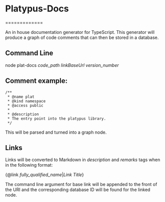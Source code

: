 # Platypus-Docs
=============

An in house documentation generator for TypeScript. This generator will produce a graph of code comments that can then be stored in a database.

## Command Line
node plat-docs *code_path* *linkBaseUrl* *version_number*

## Comment example:

    /**
     * @name plat
     * @kind namespace
     * @access public
     * 
     * @description
     * The entry point into the platypus library.
     */
     
This will be parsed and turned into a graph node.

## Links
Links will be converted to Markdown in *description* and *remarks* tags when in the following format:

{@link *fully_qualified_name*|*Link Title*}

The command line argument for base link will be appended to the front of the URI and the corresponding database ID will be found for the linked node.

